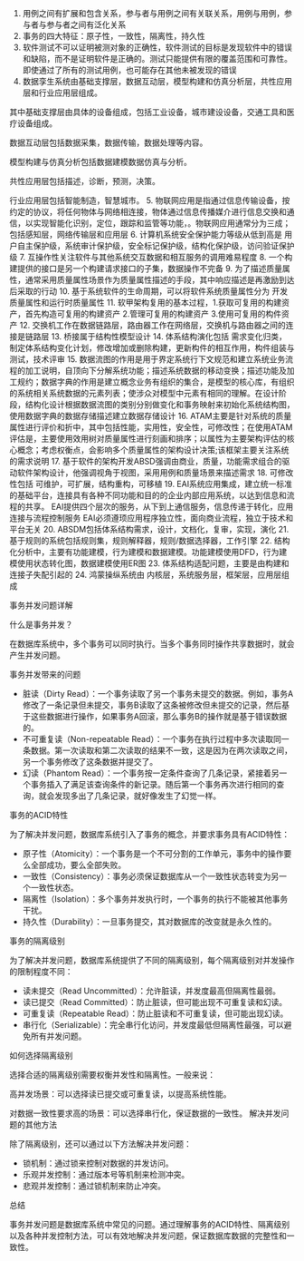 1. 用例之间有扩展和包含关系，参与者与用例之间有关联关系，用例与用例，参与者与参与者之间有泛化关系
2. 事务的四大特征：原子性，一致性，隔离性，持久性
3. 软件测试不可以证明被测对象的正确性，软件测试的目标是发现软件中的错误和缺陷，而不是证明软件是正确的。测试只能提供有限的覆盖范围和可靠性。即使通过了所有的测试用例，也可能存在其他未被发现的错误
4. 数据孪生系统由基础支撑层，数据互动层，模型构建和仿真分析层，共性应用层和行业应用层组成。 

其中基础支撑层由具体的设备组成，包括工业设备，城市建设设备，交通工具和医疗设备组成。

数据互动层包括数据采集，数据传输，数据处理等内容。

模型构建与仿真分析包括数据建模数据仿真与分析。

共性应用层包括描述，诊断，预测，决策。

行业应用层包括智能制造，智慧城市。
5. 物联网应用是指通过信息传输设备，按约定的协议，将任何物体与网络相连接，物体通过信息传播媒介进行信息交换和通信，以实现智能化识别，定位，跟踪和监管等功能，。物联网应用通常分为三成；包括感知层，网络传输层和应用层
6. 计算机系统安全保护能力等级从低到高是 用户自主保护级，系统审计保护级，安全标记保护级，结构化保护级，访问验证保护级
7. 互操作性关注软件与其他系统交互数据和相互服务的调用难易程度
8. 一个构建提供的接口是另一个构建请求接口的子集，数据操作不完备
9. 为了描述质量属性，通常采用质量属性场景作为质量属性描述的手段，其中响应描述是再激励到达后采取的行动
10. 基于系统软件的生命周期，可以将软件系统质量属性分为 开发质量属性和运行时质量属性
11. 软甲架构复用的基本过程，1.获取可复用的构建资产，首先构造可复用的构建资产  2.管理可复用的构建资产  3.使用可复用的构件资产
12. 交换机工作在数据链路层，路由器工作在网络层，交换机与路由器之间的连接是链路层
13. 桥接属于结构性模型设计
14. 体系结构演化包括 需求变化归类，制定体系结构变化计划，修改增加或删除构建，更新构件的相互作用，构件组装与测试，技术评审
15. 数据流图的作用是用于界定系统行下文规范和建立系统业务流程的加工说明，自顶向下分解系统功能；描述系统数据的移动变换；描述功能及加工规约；数据字典的作用是建立概念业务有组织的集合，是模型的核心库，有组织的系统相关系统数据的元素列表；使涉众对模型中元素有相同的理解。在设计阶段，结构化设计根据数据流图的类别分别做变化和事务映射来初始化系统结构图，使用数据字典的数据存储描述建立数据存储设计
16. ATAM主要是针对系统的质量属性进行评价和折中，其中包括性能，实用性，安全性，可修改性；在使用ATAM评估是，主要使用效用树对质量属性进行刻画和排序；以属性为主要架构评估的核心概念；考虑权衡点，会影响多个质量属性的架构设计决策;该框架主要关注系统的需求说明
17. 基于软件的架构开发ABSD强调由商业，质量，功能需求组合的驱动软件架构设计，他强调视角于视图，采用用例和质量场景来描述需求
18. 可修改性包括 可维护，可扩展，结构重构，可移植
19. EAI系统应用集成，建立统一标准的基础平台，连接具有各种不同功能和目的的企业内部应用系统，以达到信息和流程的共享。
EAI提供四个层次的服务，从下到上通信服务，信息传递于转化，应用连接与流程控制服务
EAI必须遵顼应用程序独立性，面向商业流程，独立于技术和平台无关
20. ABSDM包括体系结构需求，设计，文档化，复审，实现，演化
21. 基于规则的系统包括规则集，规则解释器，规则/数据选择器，工作引擎
22. 结构化分析中，主要有功能建模，行为建模和数据建模。功能建模使用DFD，行为建模使用状态转化图，数据建模使用ER图
23. 体系结构适配问题，主要是由构建和连接子失配引起的
24. 鸿蒙操纵系统由 内核层，系统服务层，框架层，应用层组成

事务并发问题详解

什么是事务并发？

在数据库系统中，多个事务可以同时执行。当多个事务同时操作共享数据时，就会产生并发问题。

事务并发带来的问题

* 脏读（Dirty Read）：一个事务读取了另一个事务未提交的数据。例如，事务A修改了一条记录但未提交，事务B读取了这条被修改但未提交的记录，然后基于这些数据进行操作，如果事务A回滚，那么事务B的操作就是基于错误数据的。
* 不可重复读（Non-repeatable Read）：一个事务在执行过程中多次读取同一条数据。第一次读取和第二次读取的结果不一致，这是因为在两次读取之间，另一个事务修改了这条数据并提交了。
* 幻读（Phantom Read）：一个事务按一定条件查询了几条记录，紧接着另一个事务插入了满足该查询条件的新记录。随后第一个事务再次进行相同的查询，就会发现多出了几条记录，就好像发生了幻觉一样。

事务的ACID特性

为了解决并发问题，数据库系统引入了事务的概念，并要求事务具有ACID特性：

* 原子性（Atomicity）：一个事务是一个不可分割的工作单元，事务中的操作要么全部成功，要么全部失败。
* 一致性（Consistency）：事务必须保证数据库从一个一致性状态转变为另一个一致性状态。
* 隔离性（Isolation）：多个事务并发执行时，一个事务的执行不能被其他事务干扰。
* 持久性（Durability）：一旦事务提交，其对数据库的改变就是永久性的。

事务的隔离级别

为了解决并发问题，数据库系统提供了不同的隔离级别，每个隔离级别对并发操作的限制程度不同：

* 读未提交（Read Uncommitted）：允许脏读，并发度最高但隔离性最弱。
* 读已提交（Read Committed）：防止脏读，但可能出现不可重复读和幻读。
* 可重复读（Repeatable Read）：防止脏读和不可重复读，但可能出现幻读。
* 串行化（Serializable）：完全串行化访问，并发度最低但隔离性最强，可以避免所有并发问题。

如何选择隔离级别

选择合适的隔离级别需要权衡并发性和隔离性。一般来说：

高并发场景：可以选择读已提交或可重复读，以提高系统性能。

对数据一致性要求高的场景：可以选择串行化，保证数据的一致性。
解决并发问题的其他方法

除了隔离级别，还可以通过以下方法解决并发问题：

* 锁机制：通过锁来控制对数据的并发访问。
* 乐观并发控制：通过版本号等机制来检测冲突。
* 悲观并发控制：通过锁机制来防止冲突。

总结

事务并发问题是数据库系统中常见的问题。通过理解事务的ACID特性、隔离级别以及各种并发控制方法，可以有效地解决并发问题，保证数据库数据的完整性和一致性。